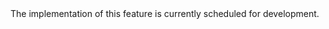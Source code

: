 <aside class="notice">
The implementation of this feature is currently scheduled for development.
</aside>

